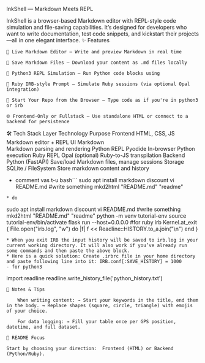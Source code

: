 InkShell — Markdown Meets REPL

InkShell is a browser-based Markdown editor with REPL-style code simulation and file-saving capabilities. It’s designed for developers who want to write documentation, test code snippets, and kickstart their projects—all in one elegant interface.
✨ Features

    📝 Live Markdown Editor — Write and preview Markdown in real time

    💾 Save Markdown Files — Download your content as .md files locally

    🐍 Python3 REPL Simulation — Run Python code blocks using 

    💎 Ruby IRB-style Prompt — Simulate Ruby sessions (via optional Opal integration)

    🧠 Start Your Repo from the Browser — Type code as if you're in python3 or irb

    🌐 Frontend-Only or Fullstack — Use standalone HTML or connect to a backend for persistence

🛠 Tech Stack
Layer	Technology	Purpose
Frontend	HTML, CSS, JS	Markdown editor + REPL UI
Markdown	
Markdown parsing and rendering
Python REPL	Pyodide	In-browser Python execution
Ruby REPL	Opal (optional)	Ruby-to-JS transpilation
Backend	Python (FastAPI)	Save/load Markdown files, manage sessions
Storage	SQLite / FileSystem	Store markdown content and history


 * comment vas t-u
bash```
sudo apt install markdown discount
vi README.md #write something
mkd2html "README.md" "readme"


```
* do
````
sudo apt install markdown discount
vi README.md #write something
mkd2html "README.md" "readme"
python -m venv tutorial-env
source tutorial-env/bin/activate
flask run --host=0.0.0.0
#for ruby
irb
Kernel.at_exit {
  File.open("irb.log", "w") do |f|
    f << Readline::HISTORY.to_a.join("\n")
  end
}

````
* When you exit IRB the input history will be saved to irb.log in your current working directory. It will also work if you’ve already run some commands and then paste the above block.
* Here is a quick solution: Create .irbrc file in your home directory and paste following line into it: IRB.conf[:SAVE_HISTORY] = 1000
- for python3
````
import readline
readline.write_history_file('python_history.txt')
````
🧩 Notes & Tips

    When writing content: → Start your keywords in the title, end them in the body. → Replace shapes (square, circle, triangle) with emojis of your choice.

    For data logging: → Fill your table once per GPS position, datetime, and full dataset.

🧭 README Focus

Start by choosing your direction:  Frontend (HTML) or Backend (Python/Ruby).
